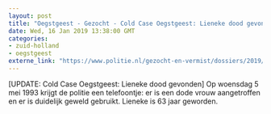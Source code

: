 ```yaml
---
layout: post
title: "Oegstgeest - Gezocht - Cold Case Oegstgeest: Lieneke dood gevonden"
date: Wed, 16 Jan 2019 13:38:00 GMT
categories: 
- zuid-holland 
- oegstgeest 
externe_link: "https://www.politie.nl/gezocht-en-vermist/dossiers/2019/06-oegstgeest-lieneke-dood-gevonden/06-oegstgeest-lieneke-dood-gevonden.html"
---
```


[UPDATE: Cold Case Oegstgeest: Lieneke dood gevonden] Op woensdag 5 mei 1993 krijgt de politie een telefoontje: er is een dode vrouw aangetroffen en er is duidelijk geweld gebruikt. Lieneke is 63 jaar geworden.
